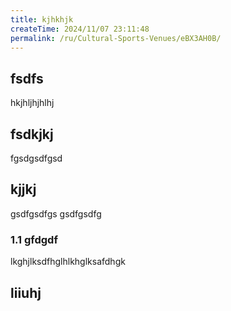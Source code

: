 ```yaml
---
title: kjhkhjk
createTime: 2024/11/07 23:11:48
permalink: /ru/Cultural-Sports-Venues/eBX3AH0B/
---
```



## fsdfs
hkjhljhjhlhj
## fsdkjkj

fgsdgsdfgsd

## kjjkj

gsdfgsdfgs
gsdfgsdfg

### 1.1 gfdgdf


lkghjlksdfhglhlkhglksafdhgk

## liiuhj

